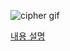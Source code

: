 ![cipher gif](https://user-images.githubusercontent.com/52282493/203881393-1ed25790-b631-4d7a-ae98-5e09fdb73c01.gif)

[내용 설명](https://ogyong.tistory.com/24)